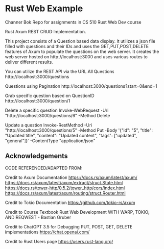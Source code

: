 # Rust Web Example
Channer Bok
Repo for assignments in CS 510 Rust Web Dev course

Rust Axum REST CRUD Implementation.

This project consists of a Question based data display.
It utilizes a json file filled with questions and their IDs and
uses the GET,PUT,POST,DELETE features of Axum to populate the questions on the 
web server. It creates the web server hosted on http://localhost:3000 and uses various 
routes to deliver different results.

You can utilize the REST API via the URL
All Questions 
http://localhost:3000/questions

Questions using Pagination
http://localhost:3000/questions?start=0&end=1

Grab specific  question based on QuestionID
http://localhost:3000/question/1

Delete a specific question
Invoke-WebRequest -Uri "http://localhost:3000/questions/6" -Method Delete

Update a question
Invoke-RestMethod -Uri "http://localhost:3000/questions/5" -Method Put -Body '{"id": "5", "title": "Updated title", "content": "Updated content", "tags": ["updated", "general"]}' -ContentType "application/json"

## Acknowledgements

CODE REFERENCED/ADAPTED FROM:

Credit to Axum Documentation
 https://docs.rs/axum/latest/axum/
 https://docs.rs/axum/latest/axum/extract/struct.State.html
 https://docs.rs/tower-http/0.5.2/tower_http/cors/index.html
 https://docs.rs/axum/latest/axum/routing/struct.Router.html

 Credit to Tokio Documentation
 https://github.com/tokio-rs/axum

 Credit to Course Textbook
 Rust Web Development WITH WARP, TOKIO, AND REQWEST - Bastian Gruber

 Credit to ChatGPT 3.5 for Debugging PUT, POST, GET, DELETE implementations
 https://chat.openai.com/

 Credit to Rust Users page
 https://users.rust-lang.org/
